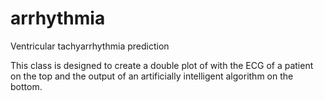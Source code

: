 # arrhythmia
Ventricular tachyarrhythmia prediction

This class is designed to create a double plot of with the ECG of a patient on the top
and the output of an artificially intelligent algorithm on the bottom.
